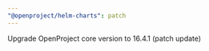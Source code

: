 ```yaml
---
"@openproject/helm-charts": patch
---
```


Upgrade OpenProject core version to 16.4.1 (patch update)
